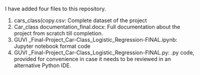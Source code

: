 I have added four files to this repository.

  1. cars_class(copy.csv: Complete dataset of the project
  2. Car_class documentation_final.docx: Full documentation about the project from scratch till completion.
  3. GUVI _Final-Project_Car-Class_Logistic_Regression-FINAL.ipynb: Jupyter notebook format code
  4. GUVI _Final-Project_Car-Class_Logistic_Regression-FINAL.py: .py code, provided for convenience in case it needs to be reviewed in an alternative Python IDE.

